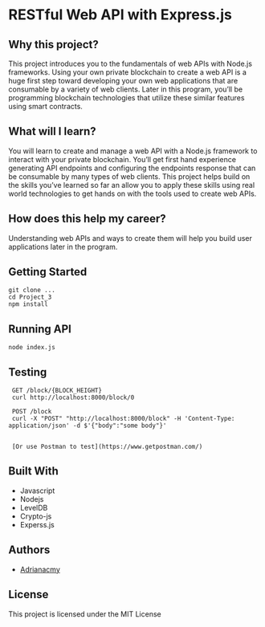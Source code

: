 # RESTful Web API with Express.js

## Why this project?

This project introduces you to the fundamentals of web APIs with Node.js frameworks. Using your own private blockchain to create a web API is a huge first step toward developing your own web applications that are consumable by a variety of web clients. Later in this program, you’ll be programming blockchain technologies that utilize these similar features using smart contracts.

## What will I learn?

You will learn to create and manage a web API with a Node.js framework to interact with your private blockchain. You’ll get first hand experience generating API endpoints and configuring the endpoints response that can be consumable by many types of web clients. This project helps build on the skills you’ve learned so far an allow you to apply these skills using real world technologies to get hands on with the tools used to create web APIs.


## How does this help my career?

Understanding web APIs and ways to create them will help you build user applications later in the program.

## Getting Started
```
git clone ...
cd Project_3
npm install
```

## Running API
```
node index.js

```

## Testing
```
 GET /block/{BLOCK_HEIGHT}
 curl http://localhost:8000/block/0

 POST /block
 curl -X "POST" "http://localhost:8000/block" -H 'Content-Type: application/json' -d $'{"body":"some body"}'


 [Or use Postman to test](https://www.getpostman.com/)
```

<!--

## Deployment

- It is unnecessary to deploy this API -->
## Built With

- Javascript
- Nodejs
- LevelDB
- Crypto-js
- Experss.js

<!--

* [Dropwizard](http://www.dropwizard.io/1.0.2/docs/) - The web framework used
* [Maven](https://maven.apache.org/) - Dependency Management
* [ROME](https://rometools.github.io/rome/) - Used to generate RSS Feeds -->

<!-- ## Contributing -->

<!-- Please read [CONTRIBUTING.md](https://gist.github.com/PurpleBooth/b24679402957c63ec426) for details on our code of conduct, and the process for submitting pull requests to us. -->
<!--
## Versioning

We use [SemVer](http://semver.org/) for versioning. For the versions available, see the [tags on this repository](https://github.com/your/project/tags). -->

## Authors

- [Adrianacmy](http://adrianawritescode.com)

<!-- See also the list of [contributors](https://github.com/your/project/contributors) who participated in this project. -->

## License

This project is licensed under the MIT License

<!-- ## Acknowledgments

* Hat tip to anyone whose code was used
* Inspiration
* etc -->
